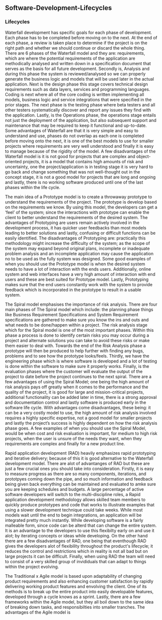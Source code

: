 ## Software-Development-Lifecycles

### Lifecycles

Waterfall development has specific goals for each phase of development. Each phase has to be completed before moving on to the next. At the end of each phase, a review is taken place to determine if the project is on the right path and whether we should continue or discard the whole thing. There are 6 phases of the Waterfall model and they are: requirements, which are where the potential requirements of the application are methodically analysed and written down in a specification document that serves as the basis for all future development. Secondly is, Analysis and during this phase the system is reviewed/analysed so we can properly generate the business logic and models that will be used later in the actual application. Next is the design phase this stage covers technical design requirements such as data layers, services and programming languages. Coding is next where all of the core coding is written implementing all models, business logic and service integrations that were specified in the prior stages. The next phase is the testing phase where beta testers and all other testers systematically discover and report any issues they find with the application. Lastly, is the Operations phase, the operations stage entails not just the deployment of the application, but also subsequent support and maintenance that may be required to keep it functional and up-to-date.   Some advantages of Waterfall are that it is very simple and easy to understand and use, phases do not overlap as each one is completed before moving onto the next, it is one of the best models to use for smaller projects where requirements are very well understood and finally it is easy to manage because of the rigidity of the model. A few disadvantages of the Waterfall model is it is not good for projects that are complex and object-oriented projects, it is a model that contains high amounts of risk and uncertainty, one the project/application is in testing stage it is very hard to go back and change something that was not well-thought out in the concept stage, it is not a good model for projects that are long and ongoing and lastly, there is no working software produced until one of the last phases within the life cycle.  

The main idea of a Prototype model is to create a throwaway prototype to understand the requirements of the project. The prototype is develop based on the requirements we know. By using this model, the developers can get a ‘feel’ of the system; since the interactions with prototype can enable the client to better understand the requirements of the desired system. The advantages of Prototyping are users remain actively involved in the development process, it has quicker user feedbacks than most models leading to better solutions and lastly, confusing or difficult functions can be easily identified. The disadvantages of Prototyping are: practically this methodology might increase the difficulty of the system; as the scope of the system may expand beyond original plans, incomplete or inadequate problem analysis and an incomplete application may cause the application no to be used as the fully system was designed. Some good examples of when you should use the Prototype model is when the desired system needs to have a lot of interaction with the ends users. Additionally, online system and web interfaces have a very high amount of interaction with end users and these are best suited for Prototype model. Lastly, Prototyping makes sure that the end users constantly work with the system to provide feedback which is incorporated in the prototype to result in a usable system. 

The Spiral model emphasises the importance of risk analysis. There are four main phases of The Spiral model which include: the planning phase things like Business Requirement Specifications and System Requirement specifications are gathered to make sure you know the ins and outs and what needs to be done/happen within a project. The risk analysis stage which for the Spiral model is one of the most important phases. Within this phase a process is done to identify certain risks you may occur during a project and alternate solutions you can take to avoid these risks or make them easier to deal with. Towards the end of the Risk Analysis phase a prototype will then be produced to help further with finding any bugs, problems and to see how the prototype looks/feels. Thirdly, we have the engineering phase which is where software is developed and a lot of testing is done within the software to make sure it properly works. Finally, is the evaluation phases where the customer will evaluate the output of the project to date before the project continues to the next spiral. There are a few advantages of using the Spiral Model; one being the high amount of risk analysis pays off greatly when it comes to the performance and the quality of the project, it is good for large and mission-critical projects, additional functionality can be added later in time, there is a strong approval and documentation control and lastly software is produced early in the software life cycle. With advantages come disadvantages, these being: it can be a very costly model to use, the high amount of risk analysis involved requires a highly specific expertise, not a good model for smaller projects and lastly the project’s success is highly dependent on how the risk analysis phase goes. A few examples of when you should use the Spiral Model, would be when cost and risk evaluation is important, for medium to high risk projects, when the user is unsure of the needs they want, when they requirements are complex and finally for a new product line.

Rapid application development (RAD) heavily emphasizes rapid prototyping and iterative delivery; because of this it is  good alternative to the Waterfall development model. There are alot of advantanges of RAD but these are just a few crucial ones you should take into consideration. Firstly, it is easy to measure progress as there are so many components, iterations, and prototpyes coming down the pipe, and so much information and feedback being given back everything can be maintained and evaluated to amke sure you are keeping schedules and budgets. A large percentage of active software developers will switch to the multi-discipline roles, a Rapid application development methodology allows skilled team members to quickly produce prototypes and code that works to illustrate examples that using a slower development technique could take weeks. While most models wait until the end to begin integrations, an application will be integrated pretty much instantly. While developing software is a fairly malleable form, since code can be alterd that can change the entire system. It is an advantage to the developers to use this flexibilty early on and use it alot; by iterating concepts or ideas while developing. On the other hand there are a few disadvantages of RAD, one being that eventhough RAD gives the developers alot of flexibility throughout the product's lifecycle; it reduces the control and restrictions which in reality is not all bad but on large projects it can be difficult. Finally, when using RAD the team will need to consist of a very skilled group of invididuals that can adapt to things within the project evolving.

The Traditional x Agile model is based upon adaptability of changing product requirements and also enhancing customer satisfaction by rapidly delivering working product features and envolving the client. One of its methods is to break up the entire product into easily developable features, developed through a cycle knows as a sprint. Lastly, there are a few frameworks within the Agile model, but they all boil down to the same idea of breaking down tasks, and responsibilties into smaller tranches. The advantages of the Agile model is 

